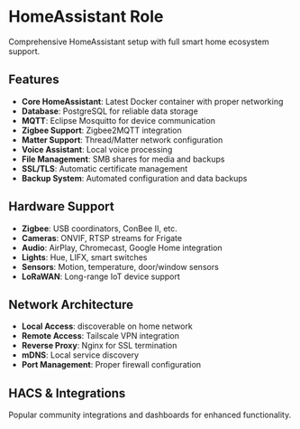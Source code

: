 # HomeAssistant Role

Comprehensive HomeAssistant setup with full smart home ecosystem support.

## Features

- **Core HomeAssistant**: Latest Docker container with proper networking
- **Database**: PostgreSQL for reliable data storage
- **MQTT**: Eclipse Mosquitto for device communication
- **Zigbee Support**: Zigbee2MQTT integration
- **Matter Support**: Thread/Matter network configuration
- **Voice Assistant**: Local voice processing
- **File Management**: SMB shares for media and backups
- **SSL/TLS**: Automatic certificate management
- **Backup System**: Automated configuration and data backups

## Hardware Support

- **Zigbee**: USB coordinators, ConBee II, etc.
- **Cameras**: ONVIF, RTSP streams for Frigate
- **Audio**: AirPlay, Chromecast, Google Home integration
- **Lights**: Hue, LIFX, smart switches
- **Sensors**: Motion, temperature, door/window sensors
- **LoRaWAN**: Long-range IoT device support

## Network Architecture

- **Local Access**: discoverable on home network
- **Remote Access**: Tailscale VPN integration
- **Reverse Proxy**: Nginx for SSL termination
- **mDNS**: Local service discovery
- **Port Management**: Proper firewall configuration

## HACS & Integrations

Popular community integrations and dashboards for enhanced functionality.